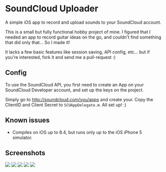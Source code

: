 # SoundCloud Uploader
A simple iOS app to record and upload sounds to your SoundCloud account.

This is a small but fully functional hobby project of mine. I figured that I needed an app to record guitar ideas on the go, and couldn't find something that did only that... So I made it!

It lacks a few basic features like session saving, API config, etc... but if you're interested, fork it and send me a pull-request :)

## Config

To use the SoundCloud API, you first need to create an App on your SoundCloud Developer account, and set up the keys on the project.

Simply go to http://soundcloud.com/you/apps and create your. Copy the ClientID and Client Secret to `SCUAppDelegate.m`. All set up! :)

## Known issues

- Compiles on iOS up to 8.4, but runs only up to the iOS iPhone 5 simulator.


## Screenshots

![](http://fixr.github.io/img/ios-soundcloud-uploader-1.jpg) ![](http://fixr.github.io/img/ios-soundcloud-uploader-2.jpg) ![](http://fixr.github.io/img/ios-soundcloud-uploader-3.jpg) ![](http://fixr.github.io/img/ios-soundcloud-uploader-4.jpg) ![](http://fixr.github.io/img/ios-soundcloud-uploader-5.jpg)
